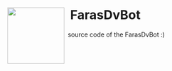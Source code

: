 <h1 style="margin-right: 100px;"> <img src="https://user-images.githubusercontent.com/93007857/212833886-58ce3c54-16c2-46fe-aeef-ec6be4446cba.png"
  width="128"
  height="128"
  style="float:left;">
  &nbsp;
  FarasDvBot
</h1>
&nbsp;
source code of the FarasDvBot :)
